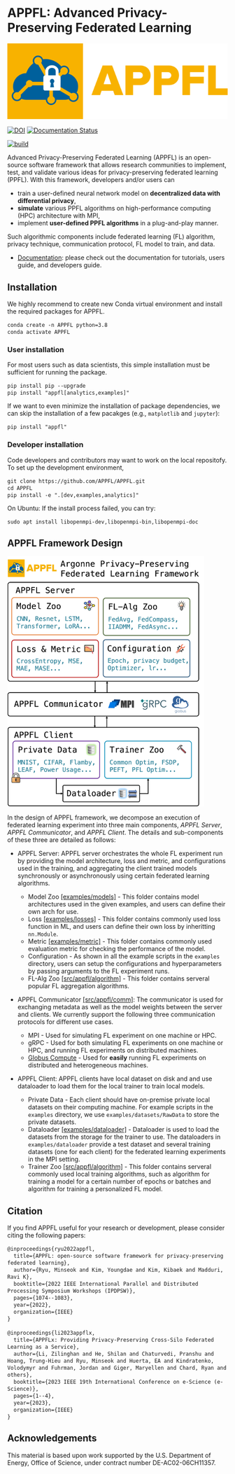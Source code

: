 # APPFL: Advanced Privacy-Preserving Federated Learning

![image](https://github.com/APPFL/APPFL/blob/main/docs/_static/logo/logo_small.png?raw=true)

[![DOI](https://zenodo.org/badge/414722606.svg)](https://zenodo.org/badge/latestdoi/414722606)
[![Documentation Status](https://readthedocs.org/projects/appfl/badge/?version=latest)](https://appfl.readthedocs.io/en/latest/?badge=latest)

[![build](https://github.com/APPFL/APPFL/actions/workflows/build.yml/badge.svg?branch=main&event=push)](https://github.com/APPFL/APPFL/actions/workflows/build.yml)

Advanced Privacy-Preserving Federated Learning (APPFL) is an open-source software framework that allows research communities to implement, test, and validate various ideas for privacy-preserving federated learning (PPFL).
With this framework, developers and/or users can

- train a user-defined neural network model on **decentralized data with differential privacy**,
- **simulate** various PPFL algorithms on high-performance computing (HPC) architecture with MPI,
- implement **user-defined PPFL algorithms** in a plug-and-play manner.

Such algorithmic components include federated learning (FL) algorithm, privacy technique, communication protocol, FL model to train, and data.

- [Documentation](http://appfl.rtfd.io/): please check out the documentation for tutorials, users guide, and developers guide.

## Installation

We highly recommend to create new Conda virtual environment and install the required packages for APPFL.

```shell
conda create -n APPFL python=3.8
conda activate APPFL
```

### User installation

For most users such as data scientists, this simple installation must be sufficient for running the package.

```shell
pip install pip --upgrade
pip install "appfl[analytics,examples]"
```

If we want to even minimize the installation of package dependencies, we can skip the installation of a few pacakges (e.g., `matplotlib` and `jupyter`):

```shell
pip install "appfl"
```

### Developer installation

Code developers and contributors may want to work on the local repositofy. 
To set up the development environment, 

```shell
git clone https://github.com/APPFL/APPFL.git
cd APPFL
pip install -e ".[dev,examples,analytics]"
```
On Ubuntu:
If the install process failed, you can try:
```shell
sudo apt install libopenmpi-dev,libopenmpi-bin,libopenmpi-doc
```

## APPFL Framework Design
<img src='docs/_static/design.jpg' width=450/>

In the design of APPFL framework, we decompose an execution of federated learning experiment into three main components, *APPFL Server*, *APPFL Communicator*, and *APPFL Client*. The details and sub-components of these three are detailed as follows:

- APPFL Server: APPFL server orchestrates the whole FL experiment run by providing the model architecture, loss and metric, and configurations used in the training, and aggregating the client trained models synchronously or asynchronously using certain federated learning algorithms.
    
    - Model Zoo [[examples/models]](examples/models/) - This folder contains model architectures used in the given examples, and users can define their own arch for use.
    - Loss [[examples/losses]](examples/losses/) - This folder contains commonly used loss function in ML, and users can define their own loss by inheritting `nn.Module`.
    - Metric [[examples/metric]](examples/metric/) - This folder contains commonly used evaluation metric for checking the performance of the model.
    - Configuration - As shown in all the example scripts in the `examples` directory, users can setup the configurations and hyperparameters by passing arguments to the FL experiment runs.
    - FL-Alg Zoo [[src/appfl/algorithm]](src/appfl/algorithm/) - This folder contains serveral popular FL aggregation algorithms. 
- APPFL Communicator [[src/appfl/comm]](src/appfl/comm/): The communicator is used for exchanging metadata as well as the model weights between the server and clients. We currently support the following three communication protocols for different use cases.
    
    - MPI - Used for simulating FL experiment on one machine or HPC.
    - gRPC - Used for both simulating FL experiments on one machine or HPC, and running FL experiments on distributed machines.
    - [Globus Compute](https://funcx.readthedocs.io/en/latest/index.html) - Used for **easily** running FL experiments on distributed and heterogeneous machines.
- APPFL Client: APPFL clients have local dataset on disk and and use dataloader to load them for the local trainer to train local models.
    - Private Data - Each client should have on-premise private local datasets on their computing machine. For example scripts in the `examples` directory, we use `examples/datasets/RawData` to store the private datasets.
    - Dataloader [[examples/dataloader]](examples/dataloader/) - Dataloader is used to load the datasets from the storage for the trainer to use. The dataloaders in `examples/dataloader` provide a test dataset and several training datasets (one for each client) for the federated learning experiments in the MPI setting.
    - Trainer Zoo [[src/appfl/algorithm]](src/appfl/algorithm/) - This folder contains serveral commonly used local training algorithms, such as algorithm for training a model for a certain number of epochs or batches and algorithm for training a personalized FL model.

## Citation
If you find APPFL useful for your research or development, please consider citing the following papers:
```
@inproceedings{ryu2022appfl,
  title={APPFL: open-source software framework for privacy-preserving federated learning},
  author={Ryu, Minseok and Kim, Youngdae and Kim, Kibaek and Madduri, Ravi K},
  booktitle={2022 IEEE International Parallel and Distributed Processing Symposium Workshops (IPDPSW)},
  pages={1074--1083},
  year={2022},
  organization={IEEE}
}

@inproceedings{li2023appflx,
  title={APPFLx: Providing Privacy-Preserving Cross-Silo Federated Learning as a Service},
  author={Li, Zilinghan and He, Shilan and Chaturvedi, Pranshu and Hoang, Trung-Hieu and Ryu, Minseok and Huerta, EA and Kindratenko, Volodymyr and Fuhrman, Jordan and Giger, Maryellen and Chard, Ryan and others},
  booktitle={2023 IEEE 19th International Conference on e-Science (e-Science)},
  pages={1--4},
  year={2023},
  organization={IEEE}
}
```

## Acknowledgements

This material is based upon work supported by the U.S. Department of Energy, Office of Science, under contract number DE-AC02-06CH11357.
